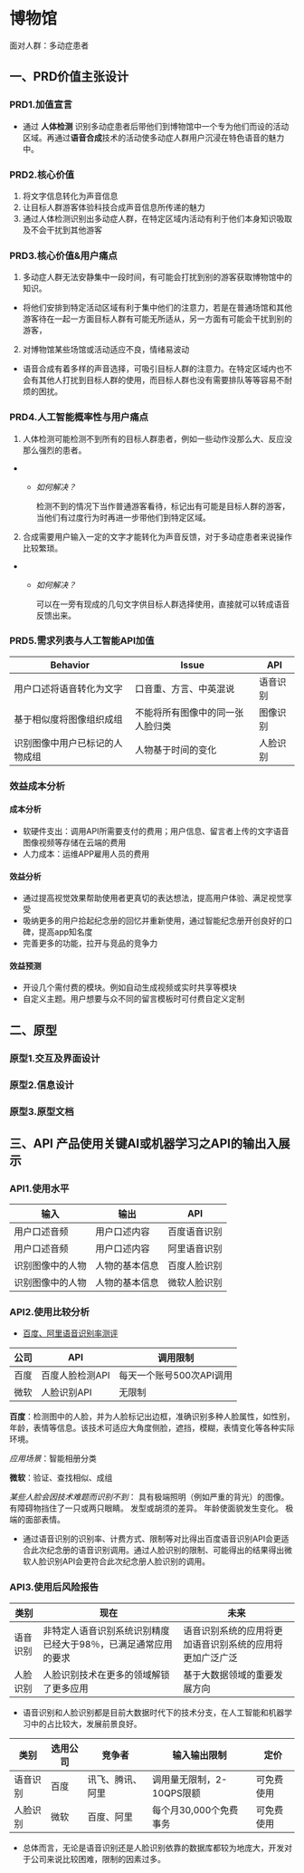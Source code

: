 # 博物馆

面对人群：多动症患者

## 一、PRD价值主张设计

### PRD1.加值宣言

- 通过 **人体检测** 识别多动症患者后带他们到博物馆中一个专为他们而设的活动区域。再通过**语音合成**技术的活动使多动症人群用户沉浸在特色语音的魅力中。

### PRD2.核心价值

1.  将文字信息转化为声音信息
2.  让目标人群游客体验科技合成声音信息所传递的魅力
3.  通过人体检测识别出多动症人群，在特定区域内活动有利于他们本身知识吸取及不会干扰到其他游客

### PRD3.核心价值&用户痛点

1.  多动症人群无法安静集中一段时间，有可能会打扰到别的游客获取博物馆中的知识。
- 将他们安排到特定活动区域有利于集中他们的注意力，若是在普通场馆和其他游客待在一起一方面目标人群有可能无所适从，另一方面有可能会干扰到别的游客，

2.  对博物馆某些场馆或活动适应不良，情绪易波动
- 语音合成有着多样的声音选择，可吸引目标人群的注意力。在特定区域内也不会有其他人打扰到目标人群的使用，而目标人群也没有需要排队等等容易不耐烦的困扰。

### PRD4.人工智能概率性与用户痛点

1.  人体检测可能检测不到所有的目标人群患者，例如一些动作没那么大、反应没那么强烈的患者。
-  * _如何解决？_

     检测不到的情况下当作普通游客看待，标记出有可能是目标人群的游客，当他们有过度行为时再进一步带他们到特定区域。

2. 合成需要用户输入一定的文字才能转化为声音反馈，对于多动症患者来说操作比较繁琐。
- * _如何解决？_

     可以在一旁有现成的几句文字供目标人群选择使用，直接就可以转成语音反馈出来。

### PRD5.需求列表与人工智能API加值

| Behavior                       | Issue                            | API      |
| ------------------------------ | -------------------------------- | -------- |
| 用户口述将语音转化为文字       | 口音重、方言、中英混说           | 语音识别 |
| 基于相似度将图像组织成组       | 不能将所有图像中的同一张人脸归类 | 图像识别 |
| 识别图像中用户已标记的人物成组 | 人物基于时间的变化               | 人脸识别 |


### 效益成本分析

#### 成本分析

- 软硬件支出：调用API所需要支付的费用；用户信息、留言者上传的文字语音图像视频等存储在云端的费用
- 人力成本：运维APP雇用人员的费用

#### 效益分析

- 通过提高视觉效果帮助使用者更真切的表达想法，提高用户体验、满足视觉享受
- 吸纳更多的用户拾起纪念册的回忆并重新使用，通过智能纪念册开创良好的口碑，提高app知名度
- 完善更多的功能，拉开与竞品的竞争力

#### 效益预测

- 开设几个需付费的模块。例如自动生成视频或实时共享等模块
- 自定义主题。用户想要与众不同的留言模板时可付费自定义定制

## 二、原型

### 原型1.交互及界面设计

### 原型2.信息设计

### 原型3.原型文档

## 三、API 产品使用关键AI或机器学习之API的输出入展示

### API1.使用水平

| 输入                       | 输出                            | API      |
| ------------------------------ | -------------------------------- | -------- |
| 用户口述音频      | 用户口述内容           | 百度语音识别 |
| 用户口述音频       | 用户口述内容          | 阿里语音识别 |
| 识别图像中的人物   | 人物的基本信息           | 百度人脸识别 |
| 识别图像中的人物   | 人物的基本信息           | 微软人脸识别 |

### API2.使用比较分析

- [百度、阿里语音识别率测评](https://blog.csdn.net/thinktothings/article/details/97886877)

| 公司 | API             | 调用限制                 |
| ---- | --------------- | ------------------------ |
| 百度 | 百度人脸检测API | 每天一个账号500次API调用 |
| 微软 | 人脸识别API     | 无限制                   |

**百度**：检测图中的人脸，并为人脸标记出边框，准确识别多种人脸属性，如性别，年龄，表情等信息。该技术可适应大角度侧脸，遮挡，模糊，表情变化等各种实际环境。
 
 *应用场景*：智能相册分类
  
**微软**：验证、查找相似、成组

*某些人脸会因技术难题而识别不到*：
具有极端照明（例如严重的背光）的图像。
有障碍物挡住了一只或两只眼睛。
发型或胡须的差异。
年龄使面貌发生变化。
极端的面部表情。

- 通过语音识别的识别率、计费方式、限制等对比得出百度语音识别API会更适合此次纪念册的语音识别调用。通过人脸识别的限制、可能得出的结果得出微软人脸识别API会更符合此次纪念册人脸识别的调用。

### API3.使用后风险报告

| 类别     | 现在                                                           | 未来                                                     |
| -------- | -------------------------------------------------------------- | -------------------------------------------------------- |
| 语音识别 | 非特定人语音识别系统识别精度已经大于98％，已满足通常应用的要求 | 语音识别系统的应用将更加语音识别系统的应用将更加广泛广泛 |
| 人脸识别 | 人脸识别技术在更多的领域解锁了更多应用                         | 基于大数据领域的重要发展方向                             |

- 语音识别和人脸识别都是目前大数据时代下的技术分支，在人工智能和机器学习中的占比较大，发展前景良好。

| 类别     | 选用公司 | 竞争者           | 输入输出限制              | 定价       |
| -------- | -------- | ---------------- | ------------------------- | ---------- |
| 语音识别 | 百度     | 讯飞、腾讯、阿里 | 调用量无限制，2-10QPS限额 | 可免费使用 |
| 人脸识别 | 微软     | 百度、阿里       | 每个月30,000个免费事务    | 可免费使用 |

- 总体而言，无论是语音识别还是人脸识别依靠的数据库都较为地庞大，开发对于公司来说比较困难，限制的因素过多。
